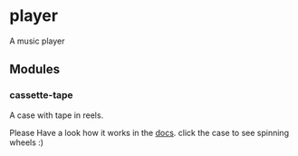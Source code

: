 # player
A music player

## Modules

### cassette-tape

A case with tape in reels.

Please Have a look how it works in the [docs](https://kennyhyun.github.io/player/cassette-tape/). click the case to see spinning wheels :)

